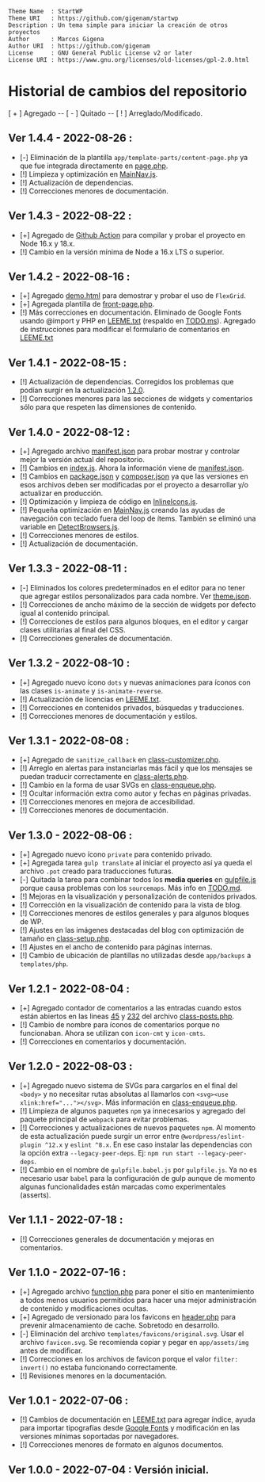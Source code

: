 ```
Theme Name  : StartWP
Theme URI   : https://github.com/gigenam/startwp
Description : Un tema simple para iniciar la creación de otros proyectos
Author      : Marcos Gigena
Author URI  : https://github.com/gigenam
License     : GNU General Public License v2 or later
License URI : https://www.gnu.org/licenses/old-licenses/gpl-2.0.html
```

# Historial de cambios del repositorio

[ + ] Agregado -- [ - ] Quitado -- [ ! ] Arreglado/Modificado.

## Ver 1.4.4 - 2022-08-26 :

- [-] Eliminación de la plantilla `app/template-parts/content-page.php` ya que
  fue integrada directamente en [page.php](app/page.php).
- [!] Limpieza y optimización en [MainNav.js](app/assets/js/components/MainNav.js).
- [!] Actualización de dependencias.
- [!] Correcciones menores de documentación.

## Ver 1.4.3 - 2022-08-22 :

- [+] Agregado de [Github Action](.github/workflows/build.yml) para compilar y
  probar el proyecto en Node 16.x y 18.x.
- [!] Cambio en la versión mínima de Node a 16.x LTS o superior.

## Ver 1.4.2 - 2022-08-16 :

- [+] Agregado [demo.html](app/assets/scss/flexgrid/demo.html) para demostrar y
  probar el uso de `FlexGrid`.
- [+] Agregada plantilla de [front-page.php](/templates/php/front-page.php).
- [!] Más correcciones en documentación. Eliminado de Google Fonts usando
  @import y PHP en [LEEME.txt](app/LEEME.txt) (respaldo en [TODO.ms](TODO.md)).
  Agregado de instrucciones para modificar el formulario de comentarios en
  [LEEME.txt](app/LEEME.txt#L177)

## Ver 1.4.1 - 2022-08-15 :

- [!] Actualización de dependencias. Corregidos los problemas que podían surgir
  en la actualización [1.2.0](#ver-120---2022-08-03).
- [!] Correcciones menores para las secciones de widgets y comentarios sólo para
  que respeten las dimensiones de contenido.

## Ver 1.4.0 - 2022-08-12 :

- [+] Agregado archivo [manifest.json](manifest.json) para probar mostrar y
  controlar mejor la versión actual del repositorio.
- [!] Cambios en [index.js](index.js). Ahora la información viene de [manifest.json](manifest.json).
- [!] Cambios en [package.json](package.json) y [composer.json](composer.json)
  ya que las versiones en esos archivos deben ser modificadas por el proyecto a
  desarrollar y/o actualizar en producción.
- [!] Optimización y limpieza de código en [InlineIcons.js](app/assets/js/utilities/InlineIcons.js).
- [!] Pequeña optimización en [MainNav.js](app/assets/js/components/MainNav.js)
  creando las ayudas de navegación con teclado fuera del loop de ítems. También
  se eliminó una variable en [DetectBrowsers.js](app/assets/js/utilities/DetectBrowsers.js).
- [!] Correcciones menores de estilos.
- [!] Actualización de documentación.

## Ver 1.3.3 - 2022-08-11 :

- [-] Eliminados los colores predeterminados en el editor para no tener que
  agregar estilos personalizados para cada nombre. Ver [theme.json](app/theme.json#L10).
- [!] Correcciones de ancho máximo de la sección de widgets por defecto igual al
  contenido principal.
- [!] Correcciones de estilos para algunos bloques, en el editor y cargar clases
  utilitarias al final del CSS.
- [!] Correcciones generales de documentación.

## Ver 1.3.2 - 2022-08-10 :

- [+] Agregado nuevo ícono `dots` y nuevas animaciones para íconos con las clases
  `is-animate` y `is-animate-reverse`.
- [!] Actualización de licencias en [LEEME.txt](app/LEEME.txt#L219).
- [!] Correcciones en contenidos privados, búsquedas y traducciones.
- [!] Correcciones menores de documentación y estilos.

## Ver 1.3.1 - 2022-08-08 :

- [+] Agregado de `sanitize_callback` en [class-customizer.php](app/inc/custom/class-customizer.php#L53).
- [!] Arreglo en alertas para instanciarlas más fácil y que los mensajes se puedan
  traducir correctamente en [class-alerts.php](app/inc/setup/class-alerts.php#L123).
- [!] Cambio en la forma de usar SVGs en [class-enqueue.php](app/inc/core/class-enqueue.php#L74).
- [!] Ocultar información extra como autor y fechas en páginas privadas.
- [!] Correcciones menores en mejora de accesibilidad.
- [!] Correcciones menores de documentación.

## Ver 1.3.0 - 2022-08-06 :

- [+] Agregado nuevo ícono `private` para contenido privado.
- [+] Agregada tarea `gulp translate` al iniciar el proyecto así ya queda el
  archivo `.pot` creado para traducciones futuras.
- [-] Quitada la tarea para combinar todos los **media queries** en [gulpfile.js](./gulpfile.js#L98)
  porque causa problemas con los `sourcemaps`. Más info en [TODO.md](./TODO.md#L19).
- [!] Mejoras en la visualización y personalización de contenidos privados.
- [!] Corrección en la visualización de contenido para la vista de blog.
- [!] Correcciones menores de estilos generales y para algunos bloques de WP.
- [!] Ajustes en las imágenes destacadas del blog con optimización de tamaño en
  [class-setup.php](app/inc/core/class-setup.php#L82).
- [!] Ajustes en el ancho de contenido para páginas internas.
- [!] Cambio de ubicación de plantillas no utilizadas desde `app/backups` a `templates/php`.

## Ver 1.2.1 - 2022-08-04 :

- [+] Agregado contador de comentarios a las entradas cuando estos están abiertos
  en las lineas [45](app/inc/setup/class-posts.php#L45) y [232](app/inc/setup/class-posts.php#L232)
  del archivo [class-posts.php](app/inc/setup/class-posts.php).
- [!] Cambio de nombre para íconos de comentarios porque no funcionaban. Ahora
  se utilizan con `icon-cmt` y `icon-cmts`.
- [!] Correcciones en comentarios y documentación.

## Ver 1.2.0 - 2022-08-03 :

- [+] Agregado nuevo sistema de SVGs para cargarlos en el final del `<body>` y no
  necesitar rutas absolutas al llamarlos con `<svg><use xlink:href="..."></svg>`.
  Más información en [class-enqueue.php](app/inc/core/class-enqueue.php#L75).
- [!] Limpieza de algunos paquetes `npm` ya innecesarios y agregado del paquete
  principal de `webpack` para evitar problemas.
- [!] Correcciones y actualizaciones de nuevos paquetes `npm`. Al momento de esta
  actualización puede surgir un error entre `@wordpress/eslint-plugin ^12.x` y
  `eslint ^8.x`. En ese caso instalar las dependencias con la opción extra
  `--legacy-peer-deps`. Ej: `npm run start --legacy-peer-deps`.
- [!] Cambio en el nombre de `gulpfile.babel.js` por `gulpfile.js`. Ya no es
  necesario usar `babel` para la configuración de gulp aunque de momento algunas
  funcionalidades están marcadas como experimentales (asserts).

## Ver 1.1.1 - 2022-07-18 :

- [!] Correcciones generales de documentación y mejoras en comentarios.

## Ver 1.1.0 - 2022-07-16 :

- [+] Agregado archivo [function.php](maintenance/function.php) para poner el
  sitio en mantenimiento a todos menos usuarios permitidos para hacer una mejor
  administración de contenido y modificaciones ocultas.
- [+] Agregado de versionado para los favicons en [header.php](app/header.php#L18)
  para prevenir almacenamiento de cache. Sobretodo en desarrollo.
- [-] Eliminación del archivo `templates/favicons/original.svg`. Usar el archivo
  `favicon.svg`. Se recomienda copiar y pegar en `app/assets/img` antes de modificar.
- [!] Correcciones en los archivos de favicon porque el valor `filter: invert()`
  no estaba funcionando correctamente.
- [!] Revisiones menores en la documentación.

## Ver 1.0.1 - 2022-07-06 :

- [!] Cambios de documentación en [LEEME.txt](./app/LEEME.txt) para agregar
  índice, ayuda para importar tipografías desde [Google Fonts](https://fonts.google.com)
  y modificación en las versiones mínimas soportadas por navegadores.
- [!] Correcciones menores de formato en algunos documentos.

## Ver 1.0.0 - 2022-07-04 : Versión inicial.
